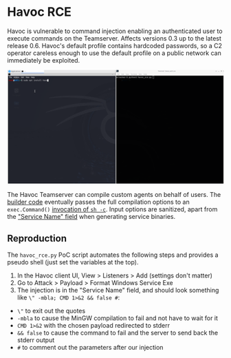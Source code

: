 # Havoc RCE

Havoc is vulnerable to command injection enabling an authenticated user to execute commands on the Teamserver. Affects versions 0.3 up to the latest release 0.6. Havoc's default profile contains hardcoded passwords, so a C2 operator careless enough to use the default profile on a public network can immediately be exploited.

![](poc.gif)

The Havoc Teamserver can compile custom agents on behalf of users. The [builder code](https://github.com/HavocFramework/Havoc/blob/ea3646e055eb1612dcc956130fd632029dbf0b86/teamserver/pkg/common/builder/builder.go) eventually passes the full compilation options to an `exec.Command()` [invocation of `sh -c`](https://github.com/HavocFramework/Havoc/blob/ea3646e055eb1612dcc956130fd632029dbf0b86/teamserver/pkg/common/builder/builder.go#L1066). Input options are sanitized, apart from the ["Service Name" field](https://github.com/HavocFramework/Havoc/blob/ea3646e055eb1612dcc956130fd632029dbf0b86/teamserver/pkg/common/builder/builder.go#L617) when generating service binaries.

## Reproduction

The `havoc_rce.py` PoC script automates the following steps and provides a pseudo shell (just set the variables at the top).

1. In the Havoc client UI, View > Listeners > Add (settings don't matter)
2. Go to Attack > Payload > Format Windows Service Exe
3. The injection is in the "Service Name" field, and should look something like `\" -mbla; CMD 1>&2 && false #`:
  - `\"` to exit out the quotes 
  - `-mbla` to cause the MinGW compilation to fail and not have to wait for it
  - `CMD 1>&2` with the chosen payload redirected to stderr
  - `&& false` to cause the command to fail and the server to send back the stderr output
  - `#` to comment out the parameters after our injection


